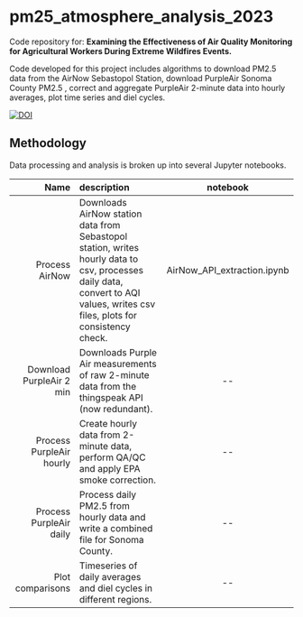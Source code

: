 # pm25_atmosphere_analysis_2023
Code repository for: **Examining the Effectiveness of Air Quality Monitoring for Agricultural Workers During Extreme Wildfires Events.**

Code developed for this project includes algorithms to download PM2.5 data from the AirNow Sebastopol Station, download PurpleAir Sonoma County PM2.5 , correct and aggregate PurpleAir 2-minute data into hourly averages, plot time series and diel cycles. 

[![DOI](https://zenodo.org/badge/679422894.svg)](https://zenodo.org/badge/latestdoi/679422894)


## Methodology

Data processing and analysis is broken up into several Jupyter notebooks.

| Name | description | notebook |
|---------:|:------------|:----:|
| Process AirNow | Downloads AirNow station data from Sebastopol station, writes hourly data to csv, processes daily data, convert to AQI values, writes csv files, plots for consistency check.  |  AirNow_API_extraction.ipynb |
| Download PurpleAir 2 min | Downloads Purple Air measurements of raw 2-minute data from the thingspeak API (now redundant). |  -- |
| Process PurpleAir hourly | Create hourly data from 2-minute data, perform QA/QC and apply EPA smoke correction. |  -- |
| Process PurpleAir daily | Process daily PM2.5 from hourly data and write a combined file for Sonoma County. |  -- |
| Plot comparisons | Timeseries of daily averages and diel cycles in different regions. |  -- |

